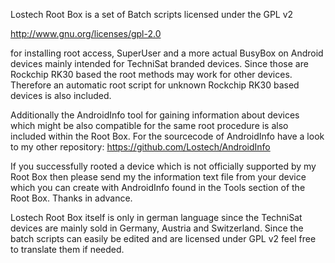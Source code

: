 Lostech Root Box is a set of Batch scripts licensed under the GPL v2

http://www.gnu.org/licenses/gpl-2.0

for installing root access, SuperUser and a more actual BusyBox on Android devices mainly
intended for TechniSat branded devices. Since those are Rockchip RK30 based the root
methods may work for other devices. Therefore an automatic root script for unknown
Rockchip RK30 based devices is also included.

Additionally the AndroidInfo tool for gaining information about devices which might
be also compatible for the same root procedure is also included within the Root Box.
For the sourcecode of AndroidInfo have a look to my other repository:
https://github.com/Lostech/AndroidInfo

If you successfully rooted a device which is not officially supported by my Root Box
then please send my the information text file from your device which you can create with
AndroidInfo found in the Tools section of the Root Box. Thanks in advance.

Lostech Root Box itself is only in german language since the TechniSat devices are mainly
sold in Germany, Austria and Switzerland. Since the batch scripts can easily be edited and
are licensed under GPL v2 feel free to translate them if needed.
